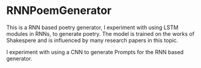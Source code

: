 # RNNPoemGenerator
This is a RNN based poetry generator, I experiment with using LSTM modules in RNNs, to generate poetry. The model is trained on the works of Shakespere and is influenced by many research papers in this topic.

I experiment with using a CNN to generate Prompts for the RNN based generator. 
